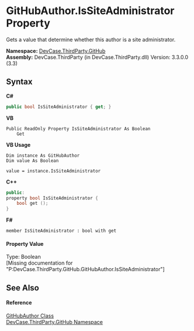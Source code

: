 # GitHubAuthor.IsSiteAdministrator Property 
 

Gets a value that determine whether this author is a site administrator.

**Namespace:**&nbsp;<a href="N_DevCase_ThirdParty_GitHub">DevCase.ThirdParty.GitHub</a><br />**Assembly:**&nbsp;DevCase.ThirdParty (in DevCase.ThirdParty.dll) Version: 3.3.0.0 (3.3)

## Syntax

**C#**<br />
``` C#
public bool IsSiteAdministrator { get; }
```

**VB**<br />
``` VB
Public ReadOnly Property IsSiteAdministrator As Boolean
	Get
```

**VB Usage**<br />
``` VB Usage
Dim instance As GitHubAuthor
Dim value As Boolean

value = instance.IsSiteAdministrator

```

**C++**<br />
``` C++
public:
property bool IsSiteAdministrator {
	bool get ();
}
```

**F#**<br />
``` F#
member IsSiteAdministrator : bool with get

```


#### Property Value
Type: Boolean<br />\[Missing <value> documentation for "P:DevCase.ThirdParty.GitHub.GitHubAuthor.IsSiteAdministrator"\]

## See Also


#### Reference
<a href="T_DevCase_ThirdParty_GitHub_GitHubAuthor">GitHubAuthor Class</a><br /><a href="N_DevCase_ThirdParty_GitHub">DevCase.ThirdParty.GitHub Namespace</a><br />